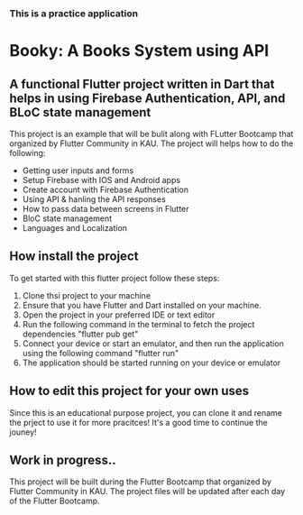 ### This is a practice application
# Booky: A Books System using API

## A functional Flutter project written in Dart that helps in using Firebase Authentication, API, and BLoC state management

This project is an example that will be bulit along with FLutter Bootcamp that organized by Flutter Community in KAU. The project will helps how to do the following:

* Getting user inputs and forms
* Setup Firebase with IOS and Android apps
* Create account with Firebase Authentication
* Using API & hanling the API responses
* How to pass data between screens in Flutter
* BloC state management
* Languages and Localization

## How install the project

To get started with this flutter project follow these steps:

1. Clone thsi project to your machine
2. Ensure that you have Flutter and Dart installed on your machine.
3. Open the project in your preferred IDE or text editor
4. Run the following command in the terminal to fetch the project dependencies "flutter pub get"
5. Connect your device or start an emulator, and then run the application using the following command "flutter run"
6. The application should be started running on your device or emulator

## How to edit this project for your own uses

Since this is an educational purpose project, you can clone it and rename the prject to use it for more pracitces! It's a good time to continue the jouney!

## Work in progress..

This project will be built during the Flutter Bootcamp that organized by Flutter Community in KAU. The project files will be updated after each day of the Flutter Bootcamp.
